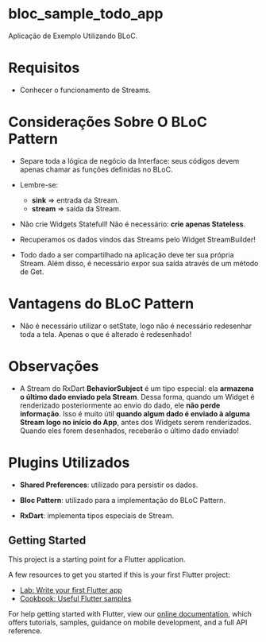 # bloc_sample_todo_app

Aplicação de Exemplo Utilizando BLoC.

# Requisitos
- Conhecer o funcionamento de Streams.

# Considerações Sobre O BLoC Pattern
- Separe toda a lógica de negócio da Interface: seus códigos devem apenas chamar as funções definidas
no BLoC.

- Lembre-se:
    - **sink** => entrada da Stream.
    - **stream** => saída da Stream.

- Não crie Widgets Statefull! Não é necessário: **crie apenas Stateless**.

- Recuperamos os dados vindos das Streams pelo Widget StreamBuilder!

- Todo dado a ser compartilhado na aplicação deve ter sua própria Stream.
Além disso, é necessário expor sua saída através de um método de Get.

# Vantagens do BLoC Pattern
- Não é necessário utilizar o setState, logo não é necessário redesenhar toda a tela. Apenas o que é
alterado é redesenhado!

# Observações
- A Stream do RxDart **BehaviorSubject** é um tipo especial: ela **armazena o último dado enviado pela Stream**.
Dessa forma, quando um Widget é renderizado posteriormente ao envio do dado, ele **não perde informação**.
Isso é muito útil **quando algum dado é enviado à alguma Stream logo no início do App**, antes dos Widgets
serem renderizados. Quando eles forem desenhados, receberão o último dado enviado!

# Plugins Utilizados
- **Shared Preferences**: utilizado para persistir os dados.

- **Bloc Pattern**: utilizado para a implementação do BLoC Pattern.

- **RxDart**: implementa tipos especiais de Stream.

## Getting Started

This project is a starting point for a Flutter application.

A few resources to get you started if this is your first Flutter project:

- [Lab: Write your first Flutter app](https://flutter.dev/docs/get-started/codelab)
- [Cookbook: Useful Flutter samples](https://flutter.dev/docs/cookbook)

For help getting started with Flutter, view our
[online documentation](https://flutter.dev/docs), which offers tutorials,
samples, guidance on mobile development, and a full API reference.
